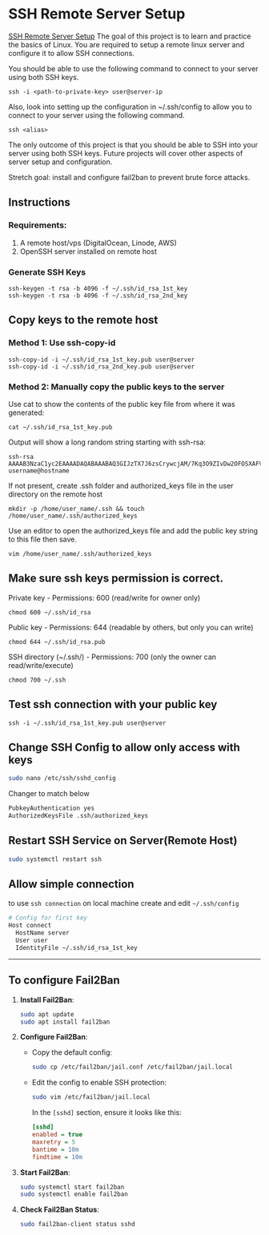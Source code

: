 # SSH Remote Server Setup

[SSH Remote Server Setup](https://roadmap.sh/projects/ssh-remote-server-setup)
The goal of this project is to learn and practice the basics of Linux. You are required to setup a remote linux server and configure it to allow SSH connections.

You should be able to use the following command to connect to your server using both SSH keys.

```
ssh -i <path-to-private-key> user@server-ip
```
Also, look into setting up the configuration in ~/.ssh/config to allow you to connect to your server using the following command.

```
ssh <alias>
```

The only outcome of this project is that you should be able to SSH into your server using both SSH keys. Future projects will cover other aspects of server setup and configuration.

Stretch goal: install and configure fail2ban to prevent brute force attacks.

## Instructions

### Requirements:
1. A remote host/vps (DigitalOcean, Linode, AWS)
2. OpenSSH server installed on remote host

### Generate SSH Keys
```
ssh-keygen -t rsa -b 4096 -f ~/.ssh/id_rsa_1st_key
ssh-keygen -t rsa -b 4096 -f ~/.ssh/id_rsa_2nd_key
```

## Copy keys to the remote host

### Method 1: Use ssh-copy-id
```
ssh-copy-id -i ~/.ssh/id_rsa_1st_key.pub user@server
ssh-copy-id -i ~/.ssh/id_rsa_2nd_key.pub user@server
```

### Method 2: Manually copy the public keys to the server

Use cat to show the contents of the public key file from where it was generated:
```
cat ~/.ssh/id_rsa_1st_key.pub
```
Output will show a long random string starting with ssh-rsa:
```
ssh-rsa AAAAB3NzaC1yc2EAAAADAQABAAABAQ3GIJzTX7J6zsCrywcjAM/7Kq3O9ZIvDw2OFOSXAFVqilSFNkHlefm1iMtPeqsIBp2t9cbGUf55xNDULz/bD/4BCV43yZ5lh0cUYuXALg9NI29ui7PEGReXjSpNwUD6ceN/78YOK41KAcecq+SS0bJ4b4amKZIJG3JWm49NWvoo0hdM71sblF956IXY3cRLcTjPlQ84mChKL1X7+D645c7O4Z1N3KtL7l5nVKSG81ejkeZsGFzJFNqvr5DuHdDL5FAudW23me3BDmrM9ifUmt1a00mWci/1qUlaVFft085yvVq7KZbF2OP2NQACUkwfwh+iSTP username@hostname
```
If not present, create .ssh folder and authorized_keys file in the user directory on the remote host
```
mkdir -p /home/user_name/.ssh && touch /home/user_name/.ssh/authorized_keys
```
Use an editor to open the authorized_keys file and add the public key string to this file then save.
```
vim /home/user_name/.ssh/authorized_keys
```
## Make sure ssh keys permission is correct.
Private key - Permissions: 600 (read/write for owner only)
```
chmod 600 ~/.ssh/id_rsa
```
Public key - Permissions: 644 (readable by others, but only you can write)
```
chmod 644 ~/.ssh/id_rsa.pub
```
SSH directory (~/.ssh/) - Permissions: 700 (only the owner can read/write/execute)
```
chmod 700 ~/.ssh
```
## Test ssh connection with your public key
```
ssh -i ~/.ssh/id_rsa_1st_key.pub user@server
```

## Change SSH Config to allow only access with keys

```sh
sudo nano /etc/ssh/sshd_config
```
Changer to match below

```sh
PubkeyAuthentication yes
AuthorizedKeysFile .ssh/authorized_keys
```

## Restart SSH Service on Server(Remote Host)

```sh
sudo systemctl restart ssh
```

## Allow simple connection

to use `ssh connection` on local machine create and edit `~/.ssh/config`

```sh
# Config for first key
Host connect
  HostName server
  User user
  IdentityFile ~/.ssh/id_rsa_1st_key
```

---

## To configure Fail2Ban 

1. **Install Fail2Ban**:

   ```bash
   sudo apt update
   sudo apt install fail2ban
   ```

2. **Configure Fail2Ban**:

   - Copy the default config:
     ```bash
     sudo cp /etc/fail2ban/jail.conf /etc/fail2ban/jail.local
     ```

   - Edit the config to enable SSH protection:
     ```bash
     sudo vim /etc/fail2ban/jail.local
     ```

     In the `[sshd]` section, ensure it looks like this:

     ```ini
     [sshd]
     enabled = true
     maxretry = 5
     bantime = 10m
     findtime = 10m
     ```

4. **Start Fail2Ban**:

   ```bash
   sudo systemctl start fail2ban
   sudo systemctl enable fail2ban
   ```

6. **Check Fail2Ban Status**:

   ```bash
   sudo fail2ban-client status sshd
   ```